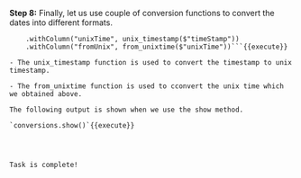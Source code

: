 
**Step 8:** Finally, let us use couple of conversion functions to convert the dates into different formats.

```val conversions = timeStampDS
    .withColumn("unixTime", unix_timestamp($"timeStamp"))
    .withColumn("fromUnix", from_unixtime($"unixTime"))```{{execute}} 

- The unix_timestamp function is used to convert the timestamp to unix timestamp.

- The from_unixtime function is used to cconvert the unix time which we obtained above.

The following output is shown when we use the show method.

`conversions.show()`{{execute}} 


 

Task is complete!

